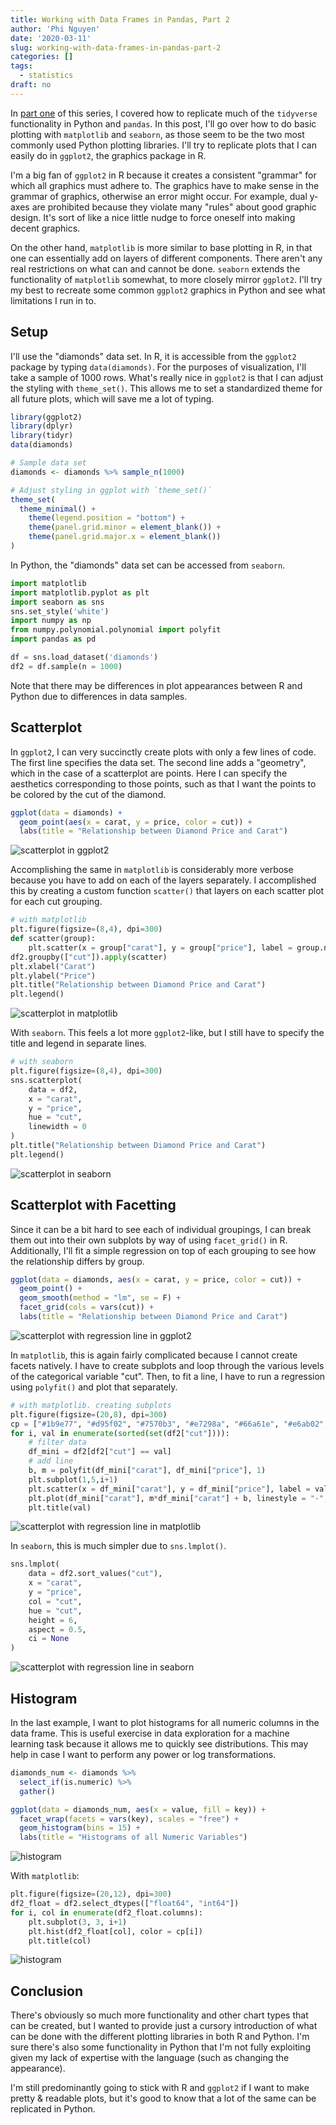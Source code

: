 ```yaml
---
title: Working with Data Frames in Pandas, Part 2
author: 'Phi Nguyen'
date: '2020-03-11'
slug: working-with-data-frames-in-pandas-part-2
categories: []
tags:
  - statistics
draft: no
---
```


In [part one](../working-with-data-frames-in-pandas-part-1) of this series, I covered how to replicate much of the `tidyverse` functionality in Python and `pandas`. In this post, I'll go over how to do basic plotting with `matplotlib` and `seaborn`, as those seem to be the two most commonly used Python plotting libraries. I'll try to replicate plots that I can easily do in `ggplot2`, the graphics package in R.

I'm a big fan of `ggplot2` in R because it creates a consistent "grammar" for which all graphics must adhere to. The graphics have to make sense in the grammar of graphics, otherwise an error might occur. For example, dual y-axes are prohibited because they violate many "rules" about good graphic design. It's sort of like a nice little nudge to force oneself into making decent graphics.

On the other hand, `matplotlib` is more similar to base plotting in R, in that one can essentially add on layers of different components. There aren't any real restrictions on what can and cannot be done. `seaborn` extends the functionality of `matplotlib` somewhat, to more closely mirror `ggplot2`. I'll try my best to recreate some common `ggplot2` graphics in Python and see what limitations I run in to.

## Setup

I'll use the "diamonds" data set. In R, it is accessible from the `ggplot2` package by typing `data(diamonds)`. For the purposes of visualization, I'll take a sample of 1000 rows. What's really nice in `ggplot2` is that I can adjust the styling with `theme_set()`. This allows me to set a standardized theme for all future plots, which will save me a lot of typing.

```r
library(ggplot2)
library(dplyr)
library(tidyr)
data(diamonds)

# Sample data set
diamonds <- diamonds %>% sample_n(1000)

# Adjust styling in ggplot with `theme_set()`
theme_set(
  theme_minimal() +
	theme(legend.position = "bottom") +
	theme(panel.grid.minor = element_blank()) +
	theme(panel.grid.major.x = element_blank())
)
```

In Python, the "diamonds" data set can be accessed from `seaborn`.

```python
import matplotlib
import matplotlib.pyplot as plt
import seaborn as sns
sns.set_style('white')
import numpy as np
from numpy.polynomial.polynomial import polyfit
import pandas as pd

df = sns.load_dataset('diamonds')
df2 = df.sample(n = 1000)
```

Note that there may be differences in plot appearances between R and Python due to differences in data samples.

## Scatterplot

In `ggplot2`, I can very succinctly create plots with only a few lines of code. The first line specifies the data set. The second line adds a "geometry", which in the case of a scatterplot are points. Here I can specify the aesthetics corresponding to those points, such as that I want the points to be colored by the cut of the diamond.

```r
ggplot(data = diamonds) + 
  geom_point(aes(x = carat, y = price, color = cut)) +
  labs(title = "Relationship between Diamond Price and Carat")
```

![scatterplot in ggplot2](../../img/ggplot1.png)

Accomplishing the same in `matplotlib` is considerably more verbose because you have to add on each of the layers separately. I accomplished this by creating a custom function `scatter()` that layers on each scatter plot for each cut grouping.

```python
# with matplotlib
plt.figure(figsize=(8,4), dpi=300)
def scatter(group):
    plt.scatter(x = group["carat"], y = group["price"], label = group.name)
df2.groupby(["cut"]).apply(scatter)
plt.xlabel("Carat")
plt.ylabel("Price")
plt.title("Relationship between Diamond Price and Carat")
plt.legend()
```

![scatterplot in matplotlib](../../img/matplotlib1.png)

With `seaborn`. This feels a lot more `ggplot2`-like, but I still have to specify the title and legend in separate lines.

```python
# with seaborn
plt.figure(figsize=(8,4), dpi=300)
sns.scatterplot(
    data = df2,
    x = "carat",
    y = "price",
    hue = "cut",
    linewidth = 0
)
plt.title("Relationship between Diamond Price and Carat")
plt.legend()
```

![scatterplot in seaborn](../../img/seaborn1.png)

## Scatterplot with Facetting

Since it can be a bit hard to see each of individual groupings, I can break them out into their own subplots by way of using `facet_grid()` in R. Additionally, I'll fit a simple regression on top of each grouping to see how the relationship differs by group.

```r
ggplot(data = diamonds, aes(x = carat, y = price, color = cut)) + 
  geom_point() +
  geom_smooth(method = "lm", se = F) +
  facet_grid(cols = vars(cut)) + 
  labs(title = "Relationship between Diamond Price and Carat")
```

![scatterplot with regression line in ggplot2](../../img/ggplot2.png)

In `matplotlib`, this is again fairly complicated because I cannot create facets natively. I have to create subplots and loop through the various levels of the categorical variable "cut". Then, to fit a line, I have to run a regression using `polyfit()` and plot that separately.

```python
# with matplotlib. creating subplots
plt.figure(figsize=(20,8), dpi=300)
cp = ["#1b9e77", "#d95f02", "#7570b3", "#e7298a", "#66a61e", "#e6ab02", "#a6761d"]
for i, val in enumerate(sorted(set(df2["cut"]))):
    # filter data
    df_mini = df2[df2["cut"] == val]
    # add line
    b, m = polyfit(df_mini["carat"], df_mini["price"], 1)
    plt.subplot(1,5,i+1)
    plt.scatter(x = df_mini["carat"], y = df_mini["price"], label = val, color = cp[i])
    plt.plot(df_mini["carat"], m*df_mini["carat"] + b, linestyle = "-", color = cp[i])
    plt.title(val)
```

![scatterplot with regression line in matplotlib](../../img/matplotlib2.png)

In `seaborn`, this is much simpler due to `sns.lmplot()`.

```python
sns.lmplot(
    data = df2.sort_values("cut"), 
    x = "carat",
    y = "price",
    col = "cut", 
    hue = "cut",
    height = 6,
    aspect = 0.5,
    ci = None
)
```

![scatterplot with regression line in seaborn](../../img/seaborn2.png)

## Histogram

In the last example, I want to plot histograms for all numeric columns in the data frame. This is useful exercise in data exploration for a machine learning task because it allows me to quickly see distributions. This may help in case I want to perform any power or log transformations.

```r
diamonds_num <- diamonds %>% 
  select_if(is.numeric) %>% 
  gather()

ggplot(data = diamonds_num, aes(x = value, fill = key)) + 
  facet_wrap(facets = vars(key), scales = "free") + 
  geom_histogram(bins = 15) + 
  labs(title = "Histograms of all Numeric Variables")
```

![histogram](../../img/ggplot4.png)

With `matplotlib`:

```python
plt.figure(figsize=(20,12), dpi=300)
df2_float = df2.select_dtypes(["float64", "int64"])
for i, col in enumerate(df2_float.columns):
    plt.subplot(3, 3, i+1)
    plt.hist(df2_float[col], color = cp[i])
    plt.title(col)
```

![histogram](../../img/matplotlib4.png)

## Conclusion

There's obviously so much more functionality and other chart types that can be created, but I wanted to provide just a cursory introduction of what can be done with the different plotting libraries in both R and Python. I'm sure there's also some functionality in Python that I'm not fully exploiting given my lack of expertise with the language (such as changing the appearance).

I'm still predominantly going to stick with R and `ggplot2` if I want to make pretty & readable plots, but it's good to know that a lot of the same can be replicated in Python.
